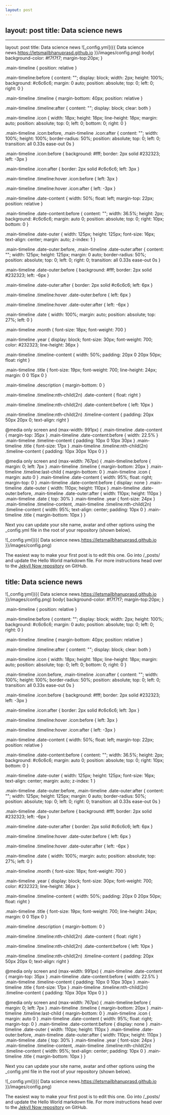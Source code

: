 ```yaml
---
layout: post
---
```

layout: post
title: Data science news
---
---
layout: post
title: Data science news
![_config.yml]({{ Data science news.https://letsmailbhanuprasd.github.io }}/images/config.png)
body{
    background-color: #f7f7f7;
    margin-top:20px;
}

.main-timeline {
    position: relative
}

.main-timeline:before {
    content: "";
    display: block;
    width: 2px;
    height: 100%;
    background: #c6c6c6;
    margin: 0 auto;
    position: absolute;
    top: 0;
    left: 0;
    right: 0
}

.main-timeline .timeline {
    margin-bottom: 40px;
    position: relative
}

.main-timeline .timeline:after {
    content: "";
    display: block;
    clear: both
}

.main-timeline .icon {
    width: 18px;
    height: 18px;
    line-height: 18px;
    margin: auto;
    position: absolute;
    top: 0;
    left: 0;
    bottom: 0;
    right: 0
}

.main-timeline .icon:before,
.main-timeline .icon:after {
    content: "";
    width: 100%;
    height: 100%;
    border-radius: 50%;
    position: absolute;
    top: 0;
    left: 0;
    transition: all 0.33s ease-out 0s
}

.main-timeline .icon:before {
    background: #fff;
    border: 2px solid #232323;
    left: -3px
}

.main-timeline .icon:after {
    border: 2px solid #c6c6c6;
    left: 3px
}

.main-timeline .timeline:hover .icon:before {
    left: 3px
}

.main-timeline .timeline:hover .icon:after {
    left: -3px
}

.main-timeline .date-content {
    width: 50%;
    float: left;
    margin-top: 22px;
    position: relative
}

.main-timeline .date-content:before {
    content: "";
    width: 36.5%;
    height: 2px;
    background: #c6c6c6;
    margin: auto 0;
    position: absolute;
    top: 0;
    right: 10px;
    bottom: 0
}

.main-timeline .date-outer {
    width: 125px;
    height: 125px;
    font-size: 16px;
    text-align: center;
    margin: auto;
    z-index: 1
}

.main-timeline .date-outer:before,
.main-timeline .date-outer:after {
    content: "";
    width: 125px;
    height: 125px;
    margin: 0 auto;
    border-radius: 50%;
    position: absolute;
    top: 0;
    left: 0;
    right: 0;
    transition: all 0.33s ease-out 0s
}

.main-timeline .date-outer:before {
    background: #fff;
    border: 2px solid #232323;
    left: -6px
}

.main-timeline .date-outer:after {
    border: 2px solid #c6c6c6;
    left: 6px
}

.main-timeline .timeline:hover .date-outer:before {
    left: 6px
}

.main-timeline .timeline:hover .date-outer:after {
    left: -6px
}

.main-timeline .date {
    width: 100%;
    margin: auto;
    position: absolute;
    top: 27%;
    left: 0
}

.main-timeline .month {
    font-size: 18px;
    font-weight: 700
}

.main-timeline .year {
    display: block;
    font-size: 30px;
    font-weight: 700;
    color: #232323;
    line-height: 36px
}

.main-timeline .timeline-content {
    width: 50%;
    padding: 20px 0 20px 50px;
    float: right
}

.main-timeline .title {
    font-size: 19px;
    font-weight: 700;
    line-height: 24px;
    margin: 0 0 15px 0
}

.main-timeline .description {
    margin-bottom: 0
}

.main-timeline .timeline:nth-child(2n) .date-content {
    float: right
}

.main-timeline .timeline:nth-child(2n) .date-content:before {
    left: 10px
}

.main-timeline .timeline:nth-child(2n) .timeline-content {
    padding: 20px 50px 20px 0;
    text-align: right
}

@media only screen and (max-width: 991px) {
    .main-timeline .date-content {
        margin-top: 35px
    }
    .main-timeline .date-content:before {
        width: 22.5%
    }
    .main-timeline .timeline-content {
        padding: 10px 0 10px 30px
    }
    .main-timeline .title {
        font-size: 17px
    }
    .main-timeline .timeline:nth-child(2n) .timeline-content {
        padding: 10px 30px 10px 0
    }
}

@media only screen and (max-width: 767px) {
    .main-timeline:before {
        margin: 0;
        left: 7px
    }
    .main-timeline .timeline {
        margin-bottom: 20px
    }
    .main-timeline .timeline:last-child {
        margin-bottom: 0
    }
    .main-timeline .icon {
        margin: auto 0
    }
    .main-timeline .date-content {
        width: 95%;
        float: right;
        margin-top: 0
    }
    .main-timeline .date-content:before {
        display: none
    }
    .main-timeline .date-outer {
        width: 110px;
        height: 110px
    }
    .main-timeline .date-outer:before,
    .main-timeline .date-outer:after {
        width: 110px;
        height: 110px
    }
    .main-timeline .date {
        top: 30%
    }
    .main-timeline .year {
        font-size: 24px
    }
    .main-timeline .timeline-content,
    .main-timeline .timeline:nth-child(2n) .timeline-content {
        width: 95%;
        text-align: center;
        padding: 10px 0
    }
    .main-timeline .title {
        margin-bottom: 10px
    }
}


Next you can update your site name, avatar and other options using the _config.yml file in the root of your repository (shown below).

![_config.yml]({{ Data science news.https://letsmailbhanuprasd.github.io }}/images/config.png)

The easiest way to make your first post is to edit this one. Go into /_posts/ and update the Hello World markdown file. For more instructions head over to the [Jekyll Now repository](https://github.com/barryclark/jekyll-now) on GitHub.

title: Data science news
---
![_config.yml]({{ Data science news.https://letsmailbhanuprasd.github.io }}/images/config.png)
body{
    background-color: #f7f7f7;
    margin-top:20px;
}

.main-timeline {
    position: relative
}

.main-timeline:before {
    content: "";
    display: block;
    width: 2px;
    height: 100%;
    background: #c6c6c6;
    margin: 0 auto;
    position: absolute;
    top: 0;
    left: 0;
    right: 0
}

.main-timeline .timeline {
    margin-bottom: 40px;
    position: relative
}

.main-timeline .timeline:after {
    content: "";
    display: block;
    clear: both
}

.main-timeline .icon {
    width: 18px;
    height: 18px;
    line-height: 18px;
    margin: auto;
    position: absolute;
    top: 0;
    left: 0;
    bottom: 0;
    right: 0
}

.main-timeline .icon:before,
.main-timeline .icon:after {
    content: "";
    width: 100%;
    height: 100%;
    border-radius: 50%;
    position: absolute;
    top: 0;
    left: 0;
    transition: all 0.33s ease-out 0s
}

.main-timeline .icon:before {
    background: #fff;
    border: 2px solid #232323;
    left: -3px
}

.main-timeline .icon:after {
    border: 2px solid #c6c6c6;
    left: 3px
}

.main-timeline .timeline:hover .icon:before {
    left: 3px
}

.main-timeline .timeline:hover .icon:after {
    left: -3px
}

.main-timeline .date-content {
    width: 50%;
    float: left;
    margin-top: 22px;
    position: relative
}

.main-timeline .date-content:before {
    content: "";
    width: 36.5%;
    height: 2px;
    background: #c6c6c6;
    margin: auto 0;
    position: absolute;
    top: 0;
    right: 10px;
    bottom: 0
}

.main-timeline .date-outer {
    width: 125px;
    height: 125px;
    font-size: 16px;
    text-align: center;
    margin: auto;
    z-index: 1
}

.main-timeline .date-outer:before,
.main-timeline .date-outer:after {
    content: "";
    width: 125px;
    height: 125px;
    margin: 0 auto;
    border-radius: 50%;
    position: absolute;
    top: 0;
    left: 0;
    right: 0;
    transition: all 0.33s ease-out 0s
}

.main-timeline .date-outer:before {
    background: #fff;
    border: 2px solid #232323;
    left: -6px
}

.main-timeline .date-outer:after {
    border: 2px solid #c6c6c6;
    left: 6px
}

.main-timeline .timeline:hover .date-outer:before {
    left: 6px
}

.main-timeline .timeline:hover .date-outer:after {
    left: -6px
}

.main-timeline .date {
    width: 100%;
    margin: auto;
    position: absolute;
    top: 27%;
    left: 0
}

.main-timeline .month {
    font-size: 18px;
    font-weight: 700
}

.main-timeline .year {
    display: block;
    font-size: 30px;
    font-weight: 700;
    color: #232323;
    line-height: 36px
}

.main-timeline .timeline-content {
    width: 50%;
    padding: 20px 0 20px 50px;
    float: right
}

.main-timeline .title {
    font-size: 19px;
    font-weight: 700;
    line-height: 24px;
    margin: 0 0 15px 0
}

.main-timeline .description {
    margin-bottom: 0
}

.main-timeline .timeline:nth-child(2n) .date-content {
    float: right
}

.main-timeline .timeline:nth-child(2n) .date-content:before {
    left: 10px
}

.main-timeline .timeline:nth-child(2n) .timeline-content {
    padding: 20px 50px 20px 0;
    text-align: right
}

@media only screen and (max-width: 991px) {
    .main-timeline .date-content {
        margin-top: 35px
    }
    .main-timeline .date-content:before {
        width: 22.5%
    }
    .main-timeline .timeline-content {
        padding: 10px 0 10px 30px
    }
    .main-timeline .title {
        font-size: 17px
    }
    .main-timeline .timeline:nth-child(2n) .timeline-content {
        padding: 10px 30px 10px 0
    }
}

@media only screen and (max-width: 767px) {
    .main-timeline:before {
        margin: 0;
        left: 7px
    }
    .main-timeline .timeline {
        margin-bottom: 20px
    }
    .main-timeline .timeline:last-child {
        margin-bottom: 0
    }
    .main-timeline .icon {
        margin: auto 0
    }
    .main-timeline .date-content {
        width: 95%;
        float: right;
        margin-top: 0
    }
    .main-timeline .date-content:before {
        display: none
    }
    .main-timeline .date-outer {
        width: 110px;
        height: 110px
    }
    .main-timeline .date-outer:before,
    .main-timeline .date-outer:after {
        width: 110px;
        height: 110px
    }
    .main-timeline .date {
        top: 30%
    }
    .main-timeline .year {
        font-size: 24px
    }
    .main-timeline .timeline-content,
    .main-timeline .timeline:nth-child(2n) .timeline-content {
        width: 95%;
        text-align: center;
        padding: 10px 0
    }
    .main-timeline .title {
        margin-bottom: 10px
    }
}


Next you can update your site name, avatar and other options using the _config.yml file in the root of your repository (shown below).

![_config.yml]({{ Data science news.https://letsmailbhanuprasd.github.io }}/images/config.png)

The easiest way to make your first post is to edit this one. Go into /_posts/ and update the Hello World markdown file. For more instructions head over to the [Jekyll Now repository](https://github.com/barryclark/jekyll-now) on GitHub.
